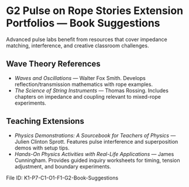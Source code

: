 # G2 Pulse on Rope Stories Extension Portfolios — Book Suggestions

Advanced pulse labs benefit from resources that cover impedance matching, interference, and creative classroom challenges.

## Wave Theory References
- *Waves and Oscillations* — Walter Fox Smith. Develops reflection/transmission mathematics with rope examples.
- *The Science of String Instruments* — Thomas Rossing. Includes chapters on impedance and coupling relevant to mixed-rope experiments.

## Teaching Extensions
- *Physics Demonstrations: A Sourcebook for Teachers of Physics* — Julien Clinton Sprott. Features pulse interference and superposition demos with setup tips.
- *Hands-On Physics Activities with Real-Life Applications* — James Cunningham. Provides guided inquiry worksheets for timing, tension adjustment, and boundary experiments.

File ID: K1-P7-C1-O1-F1-G2-Book-Suggestions
